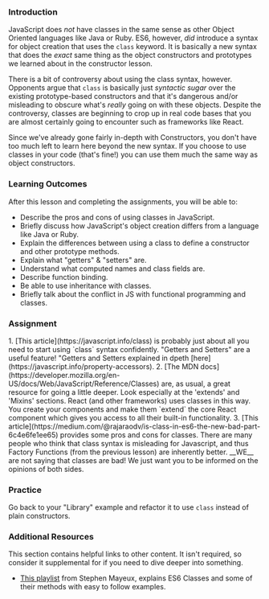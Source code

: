 ### Introduction
JavaScript does _not_ have classes in the same sense as other Object Oriented languages like Java or Ruby. ES6, however, _did_ introduce a syntax for object creation that uses the `class` keyword. It is basically a new syntax that does the _exact_ same thing as the object constructors and prototypes we learned about in the constructor lesson.

There is a bit of controversy about using the class syntax, however. Opponents argue that `class` is basically just _syntactic sugar_ over the existing prototype-based constructors and that it's dangerous and/or misleading to obscure what's _really_ going on with these objects. Despite the controversy, classes are beginning to crop up in real code bases that you are almost certainly going to encounter such as frameworks like React.

Since we've already gone fairly in-depth with Constructors, you don't have too much left to learn here beyond the new syntax. If you choose to use classes in your code (that's fine!) you can use them much the same way as object constructors.

### Learning Outcomes
After this lesson and completing the assignments, you will be able to:

- Describe the pros and cons of using classes in JavaScript.
- Briefly discuss how JavaScript's object creation differs from a language like Java or Ruby.
- Explain the differences between using a class to define a constructor and other prototype methods.
- Explain what "getters" & "setters" are.
- Understand what computed names and class fields are.
- Describe function binding.
- Be able to use inheritance with classes.
- Briefly talk about the conflict in JS with functional programming and classes.

### Assignment

<div class="lesson-content__panel" markdown="1">
1. [This article](https://javascript.info/class) is probably just about all you need to start using `class` syntax confidently. "Getters and Setters" are a useful feature! "Getters and Setters explained in dpeth [here](https://javascript.info/property-accessors). 
2. [The MDN docs](https://developer.mozilla.org/en-US/docs/Web/JavaScript/Reference/Classes) are, as usual, a great resource for going a little deeper. Look especially at the 'extends' and 'Mixins' sections. React (and other frameworks) uses classes in this way. You create your components and make them `extend` the core React component which gives you access to all their built-in functionality.
3. [This article](https://medium.com/@rajaraodv/is-class-in-es6-the-new-bad-part-6c4e6fe1ee65) provides some pros and cons for classes.  There are many people who think that class syntax is misleading for Javascript, and thus Factory Functions (from the previous lesson) are inherently better. __WE__ are not saying that classes are bad!  We just want you to be informed on the opinions of both sides.
</div>

### Practice

Go back to your "Library" example and refactor it to use `class` instead of plain constructors.

### Additional Resources
This section contains helpful links to other content. It isn't required, so consider it supplemental for if you need to dive deeper into something.

* [This playlist](https://www.youtube.com/playlist?list=PLtwj5TTsiP7uTKfTQbcmb59mWXosLP_7S) from Stephen Mayeux, explains ES6 Classes and some of their methods with easy to follow examples.
